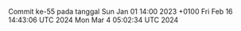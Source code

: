 Commit ke-55 pada tanggal Sun Jan 01 14:00 2023 +0100
Fri Feb 16 14:43:06 UTC 2024
Mon Mar  4 05:02:34 UTC 2024
